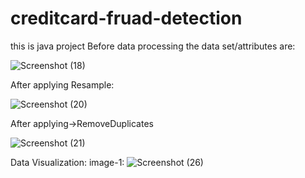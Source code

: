 # creditcard-fruad-detection
this is java project
Before data processing the data set/attributes are:



![Screenshot (18)](https://user-images.githubusercontent.com/74133175/117536866-2a95d480-b01b-11eb-9c34-90db2a4c4464.png)

After applying Resample:




![Screenshot (20)](https://user-images.githubusercontent.com/74133175/117537112-92005400-b01c-11eb-89b9-85040054c649.png)

After applying->RemoveDuplicates

![Screenshot (21)](https://user-images.githubusercontent.com/74133175/117537191-13f07d00-b01d-11eb-95ab-efb1bb8e7764.png)

Data Visualization:
image-1:
![Screenshot (26)](https://user-images.githubusercontent.com/74133175/117537259-5ca83600-b01d-11eb-88b1-c1f7020ffc8d.png)

